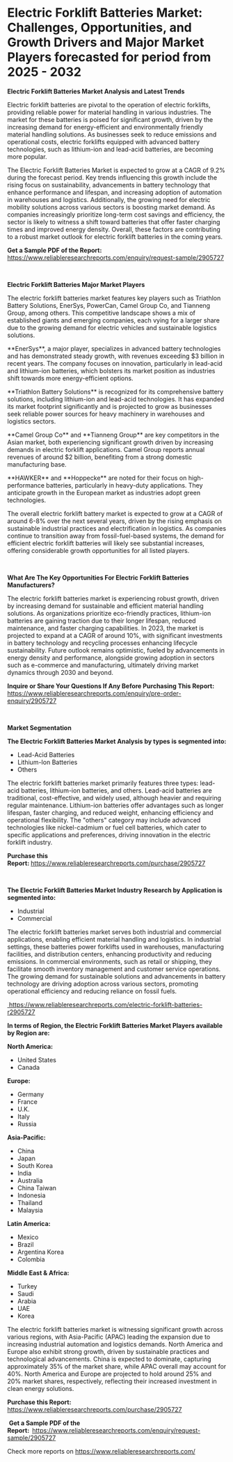 <p><h1>Electric Forklift Batteries Market: Challenges, Opportunities, and Growth Drivers and Major Market Players forecasted for period from 2025 - 2032</h1></p><p><strong>Electric Forklift Batteries Market Analysis and Latest Trends</strong></p>
<p><p>Electric forklift batteries are pivotal to the operation of electric forklifts, providing reliable power for material handling in various industries. The market for these batteries is poised for significant growth, driven by the increasing demand for energy-efficient and environmentally friendly material handling solutions. As businesses seek to reduce emissions and operational costs, electric forklifts equipped with advanced battery technologies, such as lithium-ion and lead-acid batteries, are becoming more popular.</p><p>The Electric Forklift Batteries Market is expected to grow at a CAGR of 9.2% during the forecast period. Key trends influencing this growth include the rising focus on sustainability, advancements in battery technology that enhance performance and lifespan, and increasing adoption of automation in warehouses and logistics. Additionally, the growing need for electric mobility solutions across various sectors is boosting market demand. As companies increasingly prioritize long-term cost savings and efficiency, the sector is likely to witness a shift toward batteries that offer faster charging times and improved energy density. Overall, these factors are contributing to a robust market outlook for electric forklift batteries in the coming years.</p></p>
<p><strong>Get a Sample PDF of the Report:&nbsp;</strong> <a href="https://www.reliableresearchreports.com/enquiry/request-sample/2905727?utm_campaign=3269&utm_medium=2&utm_source=Github&utm_content=ia&utm_term=12032025&utm_id=electric-forklift-batteries">https://www.reliableresearchreports.com/enquiry/request-sample/2905727</a></p>
<p>&nbsp;</p>
<p><strong>Electric Forklift Batteries Major Market Players</strong></p>
<p><p>The electric forklift batteries market features key players such as Triathlon Battery Solutions, EnerSys, PowerCan, Camel Group Co, and Tianneng Group, among others. This competitive landscape shows a mix of established giants and emerging companies, each vying for a larger share due to the growing demand for electric vehicles and sustainable logistics solutions.</p><p>**EnerSys**, a major player, specializes in advanced battery technologies and has demonstrated steady growth, with revenues exceeding $3 billion in recent years. The company focuses on innovation, particularly in lead-acid and lithium-ion batteries, which bolsters its market position as industries shift towards more energy-efficient options.</p><p>**Triathlon Battery Solutions** is recognized for its comprehensive battery solutions, including lithium-ion and lead-acid technologies. It has expanded its market footprint significantly and is projected to grow as businesses seek reliable power sources for heavy machinery in warehouses and logistics sectors.</p><p>**Camel Group Co** and **Tianneng Group** are key competitors in the Asian market, both experiencing significant growth driven by increasing demands in electric forklift applications. Camel Group reports annual revenues of around $2 billion, benefiting from a strong domestic manufacturing base.</p><p>**HAWKER** and **Hoppecke** are noted for their focus on high-performance batteries, particularly in heavy-duty applications. They anticipate growth in the European market as industries adopt green technologies.</p><p>The overall electric forklift battery market is expected to grow at a CAGR of around 6-8% over the next several years, driven by the rising emphasis on sustainable industrial practices and electrification in logistics. As companies continue to transition away from fossil-fuel-based systems, the demand for efficient electric forklift batteries will likely see substantial increases, offering considerable growth opportunities for all listed players.</p></p>
<p>&nbsp;</p>
<p><strong>What Are The Key Opportunities For Electric Forklift Batteries Manufacturers?</strong></p>
<p><p>The electric forklift batteries market is experiencing robust growth, driven by increasing demand for sustainable and efficient material handling solutions. As organizations prioritize eco-friendly practices, lithium-ion batteries are gaining traction due to their longer lifespan, reduced maintenance, and faster charging capabilities. In 2023, the market is projected to expand at a CAGR of around 10%, with significant investments in battery technology and recycling processes enhancing lifecycle sustainability. Future outlook remains optimistic, fueled by advancements in energy density and performance, alongside growing adoption in sectors such as e-commerce and manufacturing, ultimately driving market dynamics through 2030 and beyond.</p></p>
<p><strong>Inquire or Share Your Questions If Any Before Purchasing This Report:</strong> <a href="https://www.reliableresearchreports.com/enquiry/pre-order-enquiry/2905727?utm_campaign=3269&utm_medium=2&utm_source=Github&utm_content=ia&utm_term=12032025&utm_id=electric-forklift-batteries">https://www.reliableresearchreports.com/enquiry/pre-order-enquiry/2905727</a></p>
<p>&nbsp;</p>
<p><strong>Market Segmentation</strong></p>
<p><strong>The Electric Forklift Batteries Market Analysis by types is segmented into:</strong></p>
<p><ul><li>Lead-Acid Batteries</li><li>Lithium-Ion Batteries</li><li>Others</li></ul></p>
<p><p>The electric forklift batteries market primarily features three types: lead-acid batteries, lithium-ion batteries, and others. Lead-acid batteries are traditional, cost-effective, and widely used, although heavier and requiring regular maintenance. Lithium-ion batteries offer advantages such as longer lifespan, faster charging, and reduced weight, enhancing efficiency and operational flexibility. The "others" category may include advanced technologies like nickel-cadmium or fuel cell batteries, which cater to specific applications and preferences, driving innovation in the electric forklift industry.</p></p>
<p><strong>Purchase this Report:&nbsp;</strong><a href="https://www.reliableresearchreports.com/purchase/2905727?utm_campaign=3269&utm_medium=2&utm_source=Github&utm_content=ia&utm_term=12032025&utm_id=electric-forklift-batteries">https://www.reliableresearchreports.com/purchase/2905727</a></p>
<p>&nbsp;</p>
<p><strong>The Electric Forklift Batteries Market Industry Research by Application is segmented into:</strong></p>
<p><ul><li>Industrial</li><li>Commercial</li></ul></p>
<p><p>The electric forklift batteries market serves both industrial and commercial applications, enabling efficient material handling and logistics. In industrial settings, these batteries power forklifts used in warehouses, manufacturing facilities, and distribution centers, enhancing productivity and reducing emissions. In commercial environments, such as retail or shipping, they facilitate smooth inventory management and customer service operations. The growing demand for sustainable solutions and advancements in battery technology are driving adoption across various sectors, promoting operational efficiency and reducing reliance on fossil fuels.</p></p>
<p><a href="https://www.reliableresearchreports.com/electric-forklift-batteries-r2905727?utm_campaign=3269&utm_medium=2&utm_source=Github&utm_content=ia&utm_term=12032025&utm_id=electric-forklift-batteries">&nbsp;https://www.reliableresearchreports.com/electric-forklift-batteries-r2905727</a></p>
<p><strong>In terms of Region, the Electric Forklift Batteries Market Players available by Region are:</strong></p>
<p>
    <p> <strong> North America: </strong>
        <ul>
            <li>United States</li>
            <li>Canada</li>
        </ul>
        </p> 
    <p> <strong> Europe: </strong>
        <ul>
            <li>Germany</li>
            <li>France</li>
            <li>U.K.</li>
            <li>Italy</li>
            <li>Russia</li>
        </ul>
        </p> 
    <p> <strong> Asia-Pacific: </strong>
        <ul>
            <li>China</li>
            <li>Japan</li>
            <li>South Korea</li>
            <li>India</li>
            <li>Australia</li>
            <li>China Taiwan</li>
            <li>Indonesia</li>
            <li>Thailand</li>
            <li>Malaysia</li>
        </ul>
        </p> 
    <p> <strong> Latin America: </strong>
        <ul>
            <li>Mexico</li>
            <li>Brazil</li>
            <li>Argentina Korea</li>
            <li>Colombia</li>
        </ul>
        </p> 
    <p> <strong> Middle East & Africa: </strong>
        <ul>
            <li>Turkey</li>
            <li>Saudi</li>
            <li>Arabia</li>
            <li>UAE</li>
            <li>Korea</li>
        </ul>
    </p>
    </p>
<p><p>The electric forklift batteries market is witnessing significant growth across various regions, with Asia-Pacific (APAC) leading the expansion due to increasing industrial automation and logistics demands. North America and Europe also exhibit strong growth, driven by sustainable practices and technological advancements. China is expected to dominate, capturing approximately 35% of the market share, while APAC overall may account for 40%. North America and Europe are projected to hold around 25% and 20% market shares, respectively, reflecting their increased investment in clean energy solutions.</p></p>
<p><strong>Purchase this Report: </strong><a href="https://www.reliableresearchreports.com/purchase/2905727?utm_campaign=3269&utm_medium=2&utm_source=Github&utm_content=ia&utm_term=12032025&utm_id=electric-forklift-batteries">https://www.reliableresearchreports.com/purchase/2905727</a></p>
<p>&nbsp;<strong>Get a Sample PDF of the Report:&nbsp;&nbsp;</strong><a href="https://www.reliableresearchreports.com/enquiry/request-sample/2905727?utm_campaign=3269&utm_medium=2&utm_source=Github&utm_content=ia&utm_term=12032025&utm_id=electric-forklift-batteries">https://www.reliableresearchreports.com/enquiry/request-sample/2905727</a></p>
<p><strong></strong></p>
<p>Check more reports on <a href="https://www.reliableresearchreports.com/?utm_campaign=3269&utm_medium=2&utm_source=Github&utm_content=ia&utm_term=12032025&utm_id=electric-forklift-batteries">https://www.reliableresearchreports.com/</a></p>